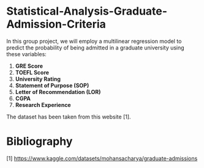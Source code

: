 # Statistical-Analysis-Graduate-Admission-Criteria
In this group project, we will employ a multilinear regression model to predict the probability of being admitted in a graduate university using these variables:
1. **GRE Score**
2. **TOEFL Score**
3. **University Rating**
4. **Statement of Purpose (SOP)**
5. **Letter of Recommendation (LOR)**
6. **CGPA**
7. **Research Experience**

The dataset has been taken from this website [1].

# Bibliography
[1] https://www.kaggle.com/datasets/mohansacharya/graduate-admissions
